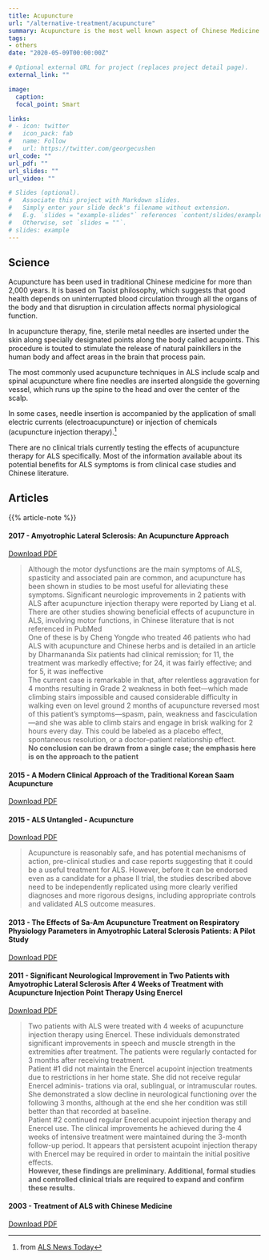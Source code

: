 ```yaml
---
title: Acupuncture
url: "/alternative-treatment/acupuncture"
summary: Acupuncture is the most well known aspect of Chinese Medicine. Place needles to defined points on the body.
tags:
- others
date: "2020-05-09T00:00:00Z"

# Optional external URL for project (replaces project detail page).
external_link: ""

image:
  caption:
  focal_point: Smart

links:
# - icon: twitter
#   icon_pack: fab
#   name: Follow
#   url: https://twitter.com/georgecushen
url_code: ""
url_pdf: ""
url_slides: ""
url_video: ""

# Slides (optional).
#   Associate this project with Markdown slides.
#   Simply enter your slide deck's filename without extension.
#   E.g. `slides = "example-slides"` references `content/slides/example-slides.md`.
#   Otherwise, set `slides = ""`.
# slides: example
---
```

## Science
Acupuncture has been used in traditional Chinese medicine for more than 2,000 years. It is based on Taoist philosophy, which suggests that good health depends on uninterrupted blood circulation through all the organs of the body and that disruption in circulation affects normal physiological function.

In acupuncture therapy, fine, sterile metal needles are inserted under the skin along specially designated points along the body called acupoints. This procedure is touted to stimulate the release of natural painkillers in the human body and affect areas in the brain that process pain.

The most commonly used acupuncture techniques in ALS include scalp and spinal acupuncture where fine needles are inserted alongside the governing vessel, which runs up the spine to the head and over the center of the scalp.

In some cases, needle insertion is accompanied by the application of small electric currents (electroacupuncture) or injection of chemicals (acupuncture injection therapy).[^1]

There are no clinical trials currently testing the effects of acupuncture therapy for ALS specifically. Most of the information available about its potential benefits for ALS symptoms is from clinical case studies and Chinese literature.

[^1]: from [ALS News Today](https://alsnewstoday.com/non-drug-therapies/acupuncture/)

## Articles
{{% article-note %}}

#### 2017 - Amyotrophic Lateral Sclerosis: An Acupuncture Approach
<a class="btn btn-outline-primary" target="_blank" rel="noopener noreferrer" href="./als_acupunture.pdf">Download PDF</a>  
> Although the motor dysfunctions are the main symptoms of ALS, spasticity and associated pain are common, and acupuncture has been shown in studies to be most useful for alleviating these symptoms.
Significant neurologic improvements in 2 patients with ALS after acupuncture injection therapy were reported by Liang et al.
There are other studies showing beneficial effects of acupuncture in ALS, involving motor functions, in Chinese literature that is not referenced in PubMed  
One of these is by Cheng Yongde who treated 46 patients who had ALS with acupuncture and Chinese herbs and is detailed in an article by Dharmananda
Six patients had clinical remission; for 11, the treatment was markedly effective; for 24, it was fairly effective; and for 5, it was ineffective  
The current case is remarkable in that, after relentless aggravation for 4 months resulting in Grade 2 weakness in both feet—which made climbing stairs impossible and caused considerable difficulty in walking even on level ground 2 months of acupuncture reversed most of this patient’s symptoms—spasm, pain, weakness and fasciculation—and she was able to climb stairs and engage in brisk walking for 2 hours every day. This could be labeled as a placebo effect, spontaneous resolution, or a doctor–patient relationship effect.  
**No conclusion can be drawn from a single case; the emphasis here is on the approach to the patient**

#### 2015 - A Modern Clinical Approach of the Traditional Korean Saam Acupuncture
<a class="btn btn-outline-primary" target="_blank" rel="noopener noreferrer" href="./a_modern_clinical_approach_traditional_korean_saam_acupuncture.pdf">Download PDF</a>  

#### 2015 - ALS Untangled - Acupuncture
<a class="btn btn-outline-primary" target="_blank" rel="noopener noreferrer" href="./alsuntangled_28_acupunture.pdf">Download PDF</a>  
> Acupuncture is reasonably safe, and has potential mechanisms of action, pre-clinical studies and case reports suggesting that it could be a useful treatment for ALS. However, before it can be endorsed even as a candidate for a phase II trial, the studies described above need to be independently replicated using more clearly verified diagnoses and more rigorous designs, including appropriate controls and validated ALS outcome measures.

#### 2013 - The Effects of Sa-Am Acupuncture Treatment on Respiratory Physiology Parameters in Amyotrophic Lateral Sclerosis Patients: A Pilot Study
<a class="btn btn-outline-primary" target="_blank" rel="noopener noreferrer" href="./saam_acupuncture_treatment_on_respiratory_physiology.pdf">Download PDF</a>  

#### 2011 - Significant Neurological Improvement in Two Patients with Amyotrophic Lateral Sclerosis After 4 Weeks of Treatment with Acupuncture Injection Point Therapy Using Enercel
<a class="btn btn-outline-primary" target="_blank" rel="noopener noreferrer" href="./acupuncture_injection_point_therapy_using_enercel.pdf">Download PDF</a>  
> Two patients with ALS were treated with 4 weeks of acupuncture injection therapy using Enercel. These individuals demonstrated significant improvements in speech and muscle strength in the extremities after treatment. The patients were regularly contacted for 3 months after receiving treatment.  
Patient #1 did not maintain the Enercel acupoint injection treatments due to restrictions in her home state. She did not receive regular Enercel adminis- trations via oral, sublingual, or intramuscular routes. She demonstrated a slow decline in neurological functioning over the following 3 months, although at the end she her condition was still better than that recorded at baseline.  
Patient #2 continued regular Enercel acupoint injection therapy and Enercel use. The clinical improvements he achieved during the 4 weeks of intensive treatment were maintained during the 3-month follow-up period. It appears that persistent acupoint injection therapy with Enercel may be required in order to maintain the initial positive effects.  
**However, these findings are preliminary. Additional, formal studies and controlled clinical trials are required to expand and confirm these results.**

#### 2003 - Treatment of ALS with Chinese Medicine
<a class="btn btn-outline-primary" target="_blank" rel="noopener noreferrer" href="./treatment_of_als_with_chinese_medicine.pdf">Download PDF</a>  
